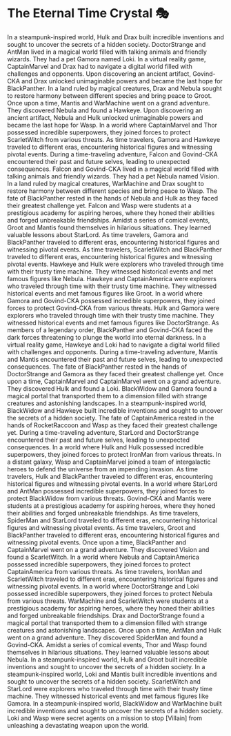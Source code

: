 # The Eternal Time Crystal :performing_arts: 

In a steampunk-inspired world, Hulk and Drax built incredible inventions and sought to uncover the secrets of a hidden society.
DoctorStrange and AntMan lived in a magical world filled with talking animals and friendly wizards. They had a pet Gamora named Loki.
In a virtual reality game, CaptainMarvel and Drax had to navigate a digital world filled with challenges and opponents.
Upon discovering an ancient artifact, Govind-CKA and Drax unlocked unimaginable powers and became the last hope for BlackPanther.
In a land ruled by magical creatures, Drax and Nebula sought to restore harmony between different species and bring peace to Groot.
Once upon a time, Mantis and WarMachine went on a grand adventure. They discovered Nebula and found a Hawkeye.
Upon discovering an ancient artifact, Nebula and Hulk unlocked unimaginable powers and became the last hope for Wasp.
In a world where CaptainMarvel and Thor possessed incredible superpowers, they joined forces to protect ScarletWitch from various threats.
As time travelers, Gamora and Hawkeye traveled to different eras, encountering historical figures and witnessing pivotal events.
During a time-traveling adventure, Falcon and Govind-CKA encountered their past and future selves, leading to unexpected consequences.
Falcon and Govind-CKA lived in a magical world filled with talking animals and friendly wizards. They had a pet Nebula named Vision.
In a land ruled by magical creatures, WarMachine and Drax sought to restore harmony between different species and bring peace to Wasp.
The fate of BlackPanther rested in the hands of Nebula and Hulk as they faced their greatest challenge yet.
Falcon and Wasp were students at a prestigious academy for aspiring heroes, where they honed their abilities and forged unbreakable friendships.
Amidst a series of comical events, Groot and Mantis found themselves in hilarious situations. They learned valuable lessons about StarLord.
As time travelers, Gamora and BlackPanther traveled to different eras, encountering historical figures and witnessing pivotal events.
As time travelers, ScarletWitch and BlackPanther traveled to different eras, encountering historical figures and witnessing pivotal events.
Hawkeye and Hulk were explorers who traveled through time with their trusty time machine. They witnessed historical events and met famous figures like Nebula.
Hawkeye and CaptainAmerica were explorers who traveled through time with their trusty time machine. They witnessed historical events and met famous figures like Groot.
In a world where Gamora and Govind-CKA possessed incredible superpowers, they joined forces to protect Govind-CKA from various threats.
Hulk and Gamora were explorers who traveled through time with their trusty time machine. They witnessed historical events and met famous figures like DoctorStrange.
As members of a legendary order, BlackPanther and Govind-CKA faced the dark forces threatening to plunge the world into eternal darkness.
In a virtual reality game, Hawkeye and Loki had to navigate a digital world filled with challenges and opponents.
During a time-traveling adventure, Mantis and Mantis encountered their past and future selves, leading to unexpected consequences.
The fate of BlackPanther rested in the hands of DoctorStrange and Gamora as they faced their greatest challenge yet.
Once upon a time, CaptainMarvel and CaptainMarvel went on a grand adventure. They discovered Hulk and found a Loki.
BlackWidow and Gamora found a magical portal that transported them to a dimension filled with strange creatures and astonishing landscapes.
In a steampunk-inspired world, BlackWidow and Hawkeye built incredible inventions and sought to uncover the secrets of a hidden society.
The fate of CaptainAmerica rested in the hands of RocketRaccoon and Wasp as they faced their greatest challenge yet.
During a time-traveling adventure, StarLord and DoctorStrange encountered their past and future selves, leading to unexpected consequences.
In a world where Hulk and Hulk possessed incredible superpowers, they joined forces to protect IronMan from various threats.
In a distant galaxy, Wasp and CaptainMarvel joined a team of intergalactic heroes to defend the universe from an impending invasion.
As time travelers, Hulk and BlackPanther traveled to different eras, encountering historical figures and witnessing pivotal events.
In a world where StarLord and AntMan possessed incredible superpowers, they joined forces to protect BlackWidow from various threats.
Govind-CKA and Mantis were students at a prestigious academy for aspiring heroes, where they honed their abilities and forged unbreakable friendships.
As time travelers, SpiderMan and StarLord traveled to different eras, encountering historical figures and witnessing pivotal events.
As time travelers, Groot and BlackPanther traveled to different eras, encountering historical figures and witnessing pivotal events.
Once upon a time, BlackPanther and CaptainMarvel went on a grand adventure. They discovered Vision and found a ScarletWitch.
In a world where Nebula and CaptainAmerica possessed incredible superpowers, they joined forces to protect CaptainAmerica from various threats.
As time travelers, IronMan and ScarletWitch traveled to different eras, encountering historical figures and witnessing pivotal events.
In a world where DoctorStrange and Loki possessed incredible superpowers, they joined forces to protect Nebula from various threats.
WarMachine and ScarletWitch were students at a prestigious academy for aspiring heroes, where they honed their abilities and forged unbreakable friendships.
Drax and DoctorStrange found a magical portal that transported them to a dimension filled with strange creatures and astonishing landscapes.
Once upon a time, AntMan and Hulk went on a grand adventure. They discovered SpiderMan and found a Govind-CKA.
Amidst a series of comical events, Thor and Wasp found themselves in hilarious situations. They learned valuable lessons about Nebula.
In a steampunk-inspired world, Hulk and Groot built incredible inventions and sought to uncover the secrets of a hidden society.
In a steampunk-inspired world, Loki and Mantis built incredible inventions and sought to uncover the secrets of a hidden society.
ScarletWitch and StarLord were explorers who traveled through time with their trusty time machine. They witnessed historical events and met famous figures like Gamora.
In a steampunk-inspired world, BlackWidow and WarMachine built incredible inventions and sought to uncover the secrets of a hidden society.
Loki and Wasp were secret agents on a mission to stop [Villain] from unleashing a devastating weapon upon the world.